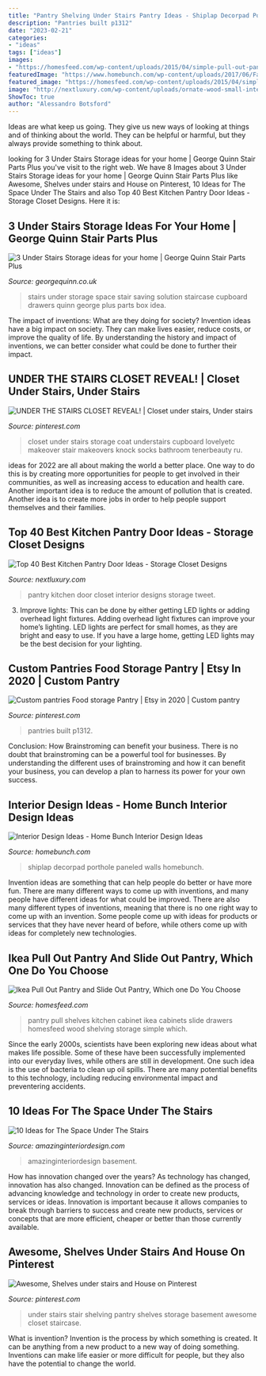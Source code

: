 ```yaml
---
title: "Pantry Shelving Under Stairs Pantry Ideas - Shiplap Decorpad Porthole Paneled Walls Homebunch"
description: "Pantries built p1312"
date: "2023-02-21"
categories:
- "ideas"
tags: ["ideas"]
images:
- "https://homesfeed.com/wp-content/uploads/2015/04/simple-pull-out-pantry-made-from-wood-with-softwood-platforms.jpg"
featuredImage: "https://www.homebunch.com/wp-content/uploads/2017/06/Farmhouse-Pantry-Door.-Black-Screen-KItchen-Pantry-Door.-Farmhouse-pantry-with-black-screen-door.-Farmhouse-FarmhousePantry-FarmhousePantryDoor-Pantrydoor-farmhouse-PantryDoorIdeas-Farmhousepantry.jpg"
featured_image: "https://homesfeed.com/wp-content/uploads/2015/04/simple-pull-out-pantry-made-from-wood-with-softwood-platforms.jpg"
image: "http://nextluxury.com/wp-content/uploads/ornate-wood-small-interior-kitchen-pantry-door-design.jpg"
ShowToc: true
author: "Alessandro Botsford"
---
```



Ideas are what keep us going. They give us new ways of looking at things and of thinking about the world. They can be helpful or harmful, but they always provide something to think about.

	

		
looking for 3 Under Stairs Storage ideas for your home | George Quinn Stair Parts Plus you've visit to the right web. We have 8 Images about 3 Under Stairs Storage ideas for your home | George Quinn Stair Parts Plus like Awesome, Shelves under stairs and House on Pinterest, 10 Ideas for The Space Under The Stairs and also Top 40 Best Kitchen Pantry Door Ideas - Storage Closet Designs. Here it is:
		
    
## 3 Under Stairs Storage Ideas For Your Home | George Quinn Stair Parts Plus

<img loading=lazy src="http://georgequinn.co.uk/wp-content/uploads/2016/04/Under-stairs-storage-space-saving-solution-George-Quinn-Stair-Parts-Plus-4.jpg" onerror="this.onerror=null;this.src='https://tse2.mm.bing.net/th?id=OIP.Bh0oZYfs_-E2tJ46su9TCwHaJ4&amp;pid=15.1';" alt="3 Under Stairs Storage ideas for your home | George Quinn Stair Parts Plus">

_Source: georgequinn.co.uk_

>stairs under storage space stair saving solution staircase cupboard drawers quinn george plus parts box idea. 

	

The impact of inventions: What are they doing for society?
Invention ideas have a big impact on society. They can make lives easier, reduce costs, or improve the quality of life. By understanding the history and impact of inventions, we can better consider what could be done to further their impact.

    
## UNDER THE STAIRS CLOSET REVEAL! | Closet Under Stairs, Under Stairs

<img loading=lazy src="https://i.pinimg.com/originals/9a/13/6a/9a136ab9eba3444f305c282df2e1ff22.jpg" onerror="this.onerror=null;this.src='https://tse1.mm.bing.net/th?id=OIP.4Dt75kEs3bNN78fgBOLO5gHaJ4&amp;pid=15.1';" alt="UNDER THE STAIRS CLOSET REVEAL! | Closet under stairs, Under stairs">

_Source: pinterest.com_

>closet under stairs storage coat understairs cupboard lovelyetc makeover stair makeovers knock socks bathroom tenerbeauty ru. 

	

ideas for 2022 are all about making the world a better place. One way to do this is by creating more opportunities for people to get involved in their communities, as well as increasing access to education and health care. Another important idea is to reduce the amount of pollution that is created. Another idea is to create more jobs in order to help people support themselves and their families.

    
## Top 40 Best Kitchen Pantry Door Ideas - Storage Closet Designs

<img loading=lazy src="http://nextluxury.com/wp-content/uploads/ornate-wood-small-interior-kitchen-pantry-door-design.jpg" onerror="this.onerror=null;this.src='https://tse1.mm.bing.net/th?id=OIP.9GWVwyqQ2AyL8QwmUcqpsAAAAA&amp;pid=15.1';" alt="Top 40 Best Kitchen Pantry Door Ideas - Storage Closet Designs">

_Source: nextluxury.com_

>pantry kitchen door closet interior designs storage tweet. 

	

3. Improve lights: This can be done by either getting LED lights or adding overhead light fixtures.
Adding overhead light fixtures can improve your home’s lighting. LED lights are perfect for small homes, as they are bright and easy to use. If you have a large home, getting LED lights may be the best decision for your lighting.

    
## Custom Pantries Food Storage Pantry | Etsy In 2020 | Custom Pantry

<img loading=lazy src="https://i.pinimg.com/736x/ba/ea/1b/baea1b2116da908332f9e58630bf4fad.jpg" onerror="this.onerror=null;this.src='https://tse4.mm.bing.net/th?id=OIP.O9Nmtoa9vOgF50RKlU-LUQHaJ3&amp;pid=15.1';" alt="Custom pantries Food storage Pantry | Etsy in 2020 | Custom pantry">

_Source: pinterest.com_

>pantries built p1312. 

	

Conclusion: How Brainstroming can benefit your business.
There is no doubt that brainstroming can be a powerful tool for businesses. By understanding the different uses of brainstroming and how it can benefit your business, you can develop a plan to harness its power for your own success.

    
## Interior Design Ideas - Home Bunch Interior Design Ideas

<img loading=lazy src="https://www.homebunch.com/wp-content/uploads/2017/06/Farmhouse-Pantry-Door.-Black-Screen-KItchen-Pantry-Door.-Farmhouse-pantry-with-black-screen-door.-Farmhouse-FarmhousePantry-FarmhousePantryDoor-Pantrydoor-farmhouse-PantryDoorIdeas-Farmhousepantry.jpg" onerror="this.onerror=null;this.src='https://tse4.mm.bing.net/th?id=OIP.yLL8WJhcveoDjXeeUFy9sgHaJ1&amp;pid=15.1';" alt="Interior Design Ideas - Home Bunch Interior Design Ideas">

_Source: homebunch.com_

>shiplap decorpad porthole paneled walls homebunch. 

	

Invention ideas are something that can help people do better or have more fun. There are many different ways to come up with inventions, and many people have different ideas for what could be improved. There are also many different types of inventions, meaning that there is no one right way to come up with an invention. Some people come up with ideas for products or services that they have never heard of before, while others come up with ideas for completely new technologies.

    
## Ikea Pull Out Pantry And Slide Out Pantry, Which One Do You Choose

<img loading=lazy src="https://homesfeed.com/wp-content/uploads/2015/04/simple-pull-out-pantry-made-from-wood-with-softwood-platforms.jpg" onerror="this.onerror=null;this.src='https://tse2.mm.bing.net/th?id=OIP.buR8vx28vWtAKTWHYGAOWwHaLK&amp;pid=15.1';" alt="Ikea Pull Out Pantry and Slide Out Pantry, Which one Do You Choose">

_Source: homesfeed.com_

>pantry pull shelves kitchen cabinet ikea cabinets slide drawers homesfeed wood shelving storage simple which. 

	

Since the early 2000s, scientists have been exploring new ideas about what makes life possible. Some of these have been successfully implemented into our everyday lives, while others are still in development. One such idea is the use of bacteria to clean up oil spills. There are many potential benefits to this technology, including reducing environmental impact and preventering accidents.

    
## 10 Ideas For The Space Under The Stairs

<img loading=lazy src="https://www.amazinginteriordesign.com/wp-content/uploads/2018/11/10-1-768x1021.jpg" onerror="this.onerror=null;this.src='https://tse4.mm.bing.net/th?id=OIP.AcJvRjMEeYzbf9orSF5H-QHaJ2&amp;pid=15.1';" alt="10 Ideas for The Space Under The Stairs">

_Source: amazinginteriordesign.com_

>amazinginteriordesign basement. 

	

How has innovation changed over the years?
As technology has changed, innovation has also changed. Innovation can be defined as the process of advancing knowledge and technology in order to create new products, services or ideas. Innovation is important because it allows companies to break through barriers to success and create new products, services or concepts that are more efficient, cheaper or better than those currently available.

    
## Awesome, Shelves Under Stairs And House On Pinterest

<img loading=lazy src="https://s-media-cache-ak0.pinimg.com/736x/4c/08/75/4c087562b5aee32efbb366bf1c4be5f1.jpg" onerror="this.onerror=null;this.src='https://tse1.mm.bing.net/th?id=OIP.-rarpqz3r5C1v2mmfIml0wHaJ4&amp;pid=15.1';" alt="Awesome, Shelves under stairs and House on Pinterest">

_Source: pinterest.com_

>under stairs stair shelving pantry shelves storage basement awesome closet staircase. 

	

What is invention?
Invention is the process by which something is created. It can be anything from a new product to a new way of doing something. Inventions can make life easier or more difficult for people, but they also have the potential to change the world.

